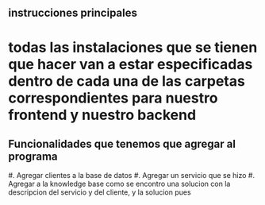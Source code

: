 ## instrucciones principales

# todas las instalaciones que se tienen que hacer van a estar especificadas dentro de cada una de las carpetas correspondientes para nuestro frontend y nuestro backend 

## Funcionalidades que tenemos que agregar al programa
 #. Agregar clientes a la base de datos 
 #. Agregar un servicio que se hizo
 #. Agregar a la knowledge base como se encontro una solucion con la descripcion del servicio y del cliente, y la solucion pues 